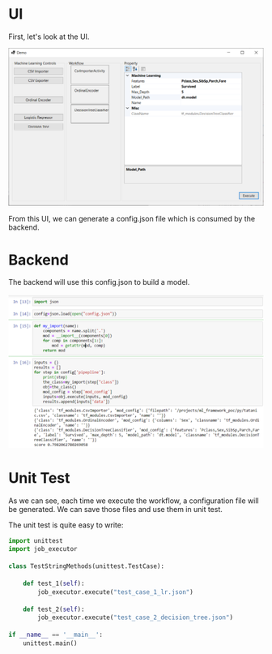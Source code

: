 # UI

First, let's look at the UI.

![ui](images/ui.png)

From this UI, we can generate a config.json file which is consumed by the backend.

# Backend

The backend will use this config.json to build a model.



![Demo](images/demo.png)



# Unit Test

As we can see, each time we execute the workflow, a configuration file will be generated. We can save those files and use them in unit test. 



The unit test is quite easy to write:



```python 
import unittest
import job_executor

class TestStringMethods(unittest.TestCase):

    def test_1(self):
        job_executor.execute("test_case_1_lr.json")

    def test_2(self):
        job_executor.execute("test_case_2_decision_tree.json")

if __name__ == '__main__':
    unittest.main()
```

